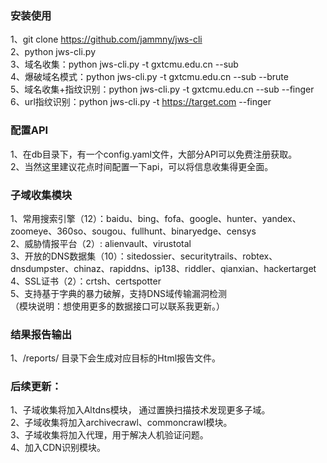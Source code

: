 ### 安装使用 
1、git clone https://github.com/jammny/jws-cli  
2、python jws-cli.py  
3、域名收集：python jws-cli.py -t gxtcmu.edu.cn --sub  
4、爆破域名模式：python jws-cli.py -t gxtcmu.edu.cn --sub --brute  
5、域名收集+指纹识别：python jws-cli.py -t gxtcmu.edu.cn --sub --finger  
6、url指纹识别：python jws-cli.py -t https://target.com --finger  

### 配置API
1、在db目录下，有一个config.yaml文件，大部分API可以免费注册获取。  
2、当然这里建议花点时间配置一下api，可以将信息收集得更全面。

### 子域收集模块  
1、常用搜索引擎（12）：baidu、bing、fofa、google、hunter、yandex、zoomeye、360so、sougou、fullhunt、binaryedge、censys  
2、威胁情报平台（2）: alienvault、virustotal  
3、开放的DNS数据集（10）：sitedossier、securitytrails、robtex、dnsdumpster、chinaz、rapiddns、ip138、riddler、qianxian、hackertarget  
4、SSL证书（2）：crtsh、certspotter  
5、支持基于字典的暴力破解，支持DNS域传输漏洞检测  
（模块说明：想使用更多的数据接口可以联系我更新。）

### 结果报告输出
1、/reports/ 目录下会生成对应目标的Html报告文件。

### 后续更新：
1、子域收集将加入Altdns模块， 通过置换扫描技术发现更多子域。  
2、子域收集将加入archivecrawl、commoncrawl模块。  
3、子域收集将加入代理，用于解决人机验证问题。   
4、加入CDN识别模块。  
